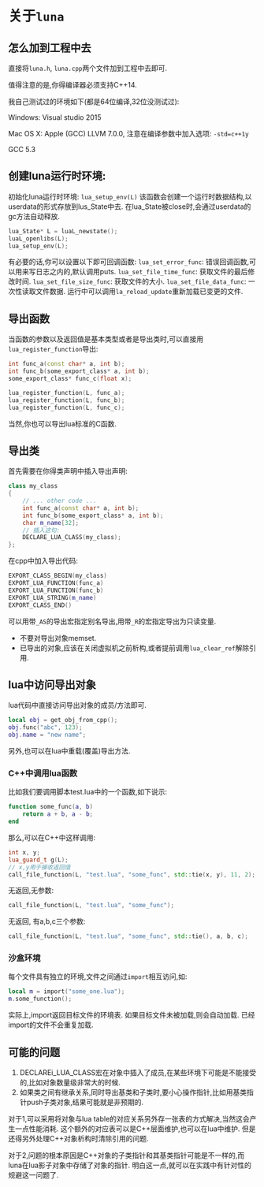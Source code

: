 # 关于`luna`

## 怎么加到工程中去

直接将`luna.h`, `luna.cpp`两个文件加到工程中去即可.

值得注意的是,你得编译器必须支持C++14.

我自己测试过的环境如下(都是64位编译,32位没测试过):

Windows: Visual studio 2015

Mac OS X: Apple (GCC) LLVM 7.0.0, 注意在编译参数中加入选项: `-std=c++1y`

GCC 5.3

## 创建luna运行时环境:

初始化luna运行时环境: `lua_setup_env(L)`
该函数会创建一个运行时数据结构,以userdata的形式存放到lus\_State中去.
在lua\_State被close时,会通过userdata的gc方法自动释放.

``` c++
lua_State* L = luaL_newstate();
luaL_openlibs(L);
lua_setup_env(L);
```

有必要的话,你可以设置以下即可回调函数:
`lua_set_error_func`: 错误回调函数,可以用来写日志之内的,默认调用puts.
`lua_set_file_time_func`: 获取文件的最后修改时间.
`lua_set_file_size_func`: 获取文件的大小.
`lua_set_file_data_func`: 一次性读取文件数据.
运行中可以调用`la_reload_update`重新加载已变更的文件.

## 导出函数

当函数的参数以及返回值是基本类型或者是导出类时,可以直接用`lua_register_function`导出:

``` c++
int func_a(const char* a, int b);
int func_b(some_export_class* a, int b);
some_export_class* func_c(float x);

lua_register_function(L, func_a);
lua_register_function(L, func_b);
lua_register_function(L, func_c);
```

当然,你也可以导出lua标准的C函数.

## 导出类

首先需要在你得类声明中插入导出声明:

``` c++
class my_class
{
	// ... other code ...
	int func_a(const char* a, int b);
	int func_b(some_export_class* a, int b);
    char m_name[32];
  	// 插入这句:
	DECLARE_LUA_CLASS(my_class);
};
```

在cpp中加入导出代码:

``` c++
EXPORT_CLASS_BEGIN(my_class)
EXPORT_LUA_FUNCTION(func_a)
EXPORT_LUA_FUNCTION(func_b)
EXPORT_LUA_STRING(m_name)
EXPORT_CLASS_END()
```

可以用带`_AS`的导出宏指定别名导出,用带`_R`的宏指定导出为只读变量.

-  不要对导出对象memset.
-  已导出的对象,应该在关闭虚拟机之前析构,或者提前调用`lua_clear_ref`解除引用.

## lua中访问导出对象

lua代码中直接访问导出对象的成员/方法即可.

``` lua
local obj = get_obj_from_cpp();
obj.func("abc", 123);
obj.name = "new name";
```

另外,也可以在lua中重载(覆盖)导出方法.

### C++中调用lua函数

比如我们要调用脚本test.lua中的一个函数,如下说示:

``` lua
function some_func(a, b)
  	return a + b, a - b;
end
```

那么,可以在C++中这样调用:

```cpp
int x, y;
lua_guard_t g(L);
// x,y用于接收返回值
call_file_function(L, "test.lua", "some_func", std::tie(x, y), 11, 2);
```

无返回,无参数:

```cpp
call_file_function(L, "test.lua", "some_func");
```

无返回, 有a,b,c三个参数:

```cpp
call_file_function(L, "test.lua", "some_func", std::tie(), a, b, c);
```

### 沙盒环境
每个文件具有独立的环境,文件之间通过`import`相互访问,如:

```lua
local m = import("some_one.lua");
m.some_function();
```

实际上,import返回目标文件的环境表.
如果目标文件未被加载,则会自动加载.
已经import的文件不会重复加载.


## 可能的问题

1. DECLAREi\_LUA\_CLASS宏在对象中插入了成员,在某些环境下可能是不能接受的,比如对象数量级非常大的时候.
2. 如果类之间有继承关系,同时导出基类和子类时,要小心操作指针,比如用基类指针push子类对象,结果可能就是非预期的.

对于1,可以采用将对象与lua table的对应关系另外存一张表的方式解决,当然这会产生一点性能消耗.
这个额外的对应表可以是C++层面维护,也可以在lua中维护.
但是还得另外处理C++对象析构时清除引用的问题.

对于2,问题的根本原因是C++对象的子类指针和其基类指针可能是不一样的,而luna在lua影子对象中存储了对象的指针.
明白这一点,就可以在实践中有针对性的规避这一问题了.




